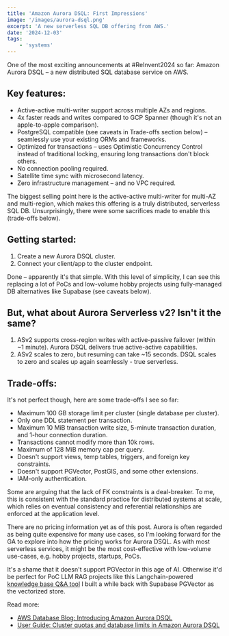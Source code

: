 ```yaml
---
title: 'Amazon Aurora DSQL: First Impressions'
image: '/images/aurora-dsql.png'
excerpt: 'A new serverless SQL DB offering from AWS.'
date: '2024-12-03'
tags: 
    - 'systems'
---
```


One of the most exciting announcements at #ReInvent2024 so far: Amazon Aurora DSQL – a new distributed SQL database service on AWS.

## Key features:
- Active-active multi-writer support across multiple AZs and regions.
- 4x faster reads and writes compared to GCP Spanner (though it's not an apple-to-apple comparison).
- PostgreSQL compatible (see caveats in Trade-offs section below) – seamlessly use your existing ORMs and frameworks.
- Optimized for transactions – uses Optimistic Concurrency Control instead of traditional locking, ensuring long transactions don't block others.
- No connection pooling required.
- Satellite time sync with microsecond latency.
- Zero infrastructure management – and no VPC required.

The biggest selling point here is the active-active multi-writer for multi-AZ and multi-region, which makes this offering is a truly distributed, serverless SQL DB. Unsurprisingly, there were some sacrifices made to enable this (trade-offs below).

## Getting started:
1. Create a new Aurora DSQL cluster.
2. Connect your client/app to the cluster endpoint.

Done – apparently it's that simple. With this level of simplicity, I can see this replacing a lot of PoCs and low-volume hobby projects using fully-managed DB alternatives like Supabase (see caveats below).

## But, what about Aurora Serverless v2? Isn't it the same?
1. ASv2 supports cross-region writes with active-passive failover (within ~1 minute). Aurora DSQL delivers true active-active capabilities.
2. ASv2 scales to zero, but resuming can take ~15 seconds. DSQL scales to zero and scales up again seamlessly - true serverless.

## Trade-offs:
It's not perfect though, here are some trade-offs I see so far:
- Maximum 100 GB storage limit per cluster (single database per cluster).
- Only one DDL statement per transaction.
- Maximum 10 MiB transaction write size, 5-minute transaction duration, and 1-hour connection duration.
- Transactions cannot modify more than 10k rows.
- Maximum of 128 MiB memory cap per query.
- Doesn't support views, temp tables, triggers, and foreign key constraints.
- Doesn't support PGVector, PostGIS, and some other extensions.
- IAM-only authentication.

Some are arguing that the lack of FK constraints is a deal-breaker. To me, this is consistent with the standard practice for distributed systems at scale, which relies on eventual consistency and referential relationships are enforced at the application level.

There are no pricing information yet as of this post. Aurora is often regarded as being quite expensive for many use cases, so I'm looking forward for the GA to explore into how the pricing works for Aurora DSQL. As with most serverless services, it might be the most cost-effective with low-volume use-cases, e.g. hobby projects, startups, PoCs.

It's a shame that it doesn't support PGVector in this age of AI. Otherwise it'd be perfect for PoC LLM RAG projects like this Langchain-powered [knowledge base Q&A tool](https://github.com/mshumayl/langchain-pgvector) I built a while back with Supabase PGVector as the vectorized store.

Read more:
- [AWS Database Blog: Introducing Amazon Aurora DSQL](https://aws.amazon.com/blogs/database/introducing-amazon-aurora-dsql/)
- [User Guide: Cluster quotas and database limits in Amazon Aurora DSQL](https://docs.aws.amazon.com/aurora-dsql/latest/userguide/CHAP_quotas.html)
